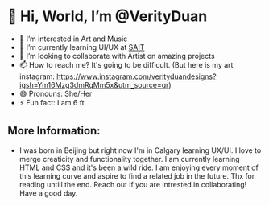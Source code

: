 # 👋 Hi, World, I’m @VerityDuan
- 👀 I’m interested in Art and Music
- 🌱 I’m currently learning UI/UX at [SAIT](https://www.sait.ca)
- 💞️ I’m looking to collaborate with Artist on amazing projects 
- 📫 How to reach me? It's going to be difficult. (But here is my art instagram: https://www.instagram.com/verityduandesigns?igsh=Ym16Mzg3dmRqMm5x&utm_source=qr) 
- 😄 Pronouns: She/Her
- ⚡ Fun fact: I am 6 ft

## More Information: 
  - I was born in Beijing but right now I'm in Calgary learning UX/UI. I love to merge creaticity and functionality together. I am currently learning HTML and CSS and it's been a wild ride. I am enjoying every moment of this learning curve and aspire to find a related job in the future. Thx for reading untill the end. Reach out if you are intrested in collaborating! Have a good day. 




